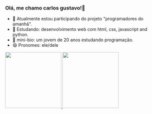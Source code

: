 ### Olá, me chamo carlos gustavo!👋
- 🔭 Atualmente estou participando do projeto "programadores do amanhã".
- 🌱 Estudando: desenvolvimento web com html, css, javascript and python.
- 💬 mini-bio: um jovem de 20 anos estudando programação.
- 😄 Pronomes: ele/dele

<div>
  <a href="https://github.com/DevSirHitsuji">
  <img height="180em" src="https://github-readme-stats.vercel.app/api?username=DevSirHitsuji&show_icons=true&theme=dark&include_all_commits=true&count_private=true"/>
  <img height="180em" src="https://github-readme-stats.vercel.app/api/top-langs/?username=DevSirHitsuji&layout=compact&langs_count=16&theme=dark"/>
</div>
